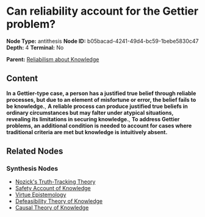 # Can reliability account for the Gettier problem?

**Node Type:** antithesis
**Node ID:** b05bacad-4241-49d4-bc59-1bebe5830c47
**Depth:** 4
**Terminal:** No

**Parent:** [Reliabilism about Knowledge](reliabilism-about-knowledge-synthesis-c27ff06b-bf24-465d-844c-754d2e8373a5.md)

## Content

**In a Gettier-type case, a person has a justified true belief through reliable processes, but due to an element of misfortune or error, the belief fails to be knowledge.**, **A reliable process can produce justified true beliefs in ordinary circumstances but may falter under atypical situations, revealing its limitations in securing knowledge.**, **To address Gettier problems, an additional condition is needed to account for cases where traditional criteria are met but knowledge is intuitively absent.**

## Related Nodes

### Synthesis Nodes

- [Nozick's Truth-Tracking Theory](nozicks-truth-tracking-theory-synthesis-466bece0-fa75-43e0-a39f-91aff929099d.md)
- [Safety Account of Knowledge](safety-account-of-knowledge-synthesis-3b0ecc13-df8e-4c9d-a3d5-4370fda98f3d.md)
- [Virtue Epistemology](virtue-epistemology-synthesis-a736dae2-f40d-4db4-843e-cd33c2bf2fd4.md)
- [Defeasibility Theory of Knowledge](defeasibility-theory-of-knowledge-synthesis-5fbd4d59-d1b7-427b-9816-fc44a7882421.md)
- [Causal Theory of Knowledge](causal-theory-of-knowledge-synthesis-f8fbc66f-02c9-4150-9360-a3c0461ffc6e.md)
